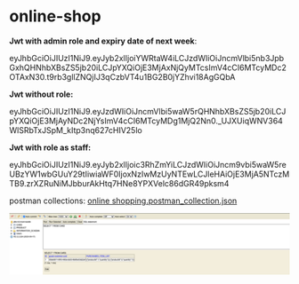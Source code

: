 # online-shop

**Jwt with admin role and expiry date of next week**:

eyJhbGciOiJIUzI1NiJ9.eyJyb2xlIjoiYWRtaW4iLCJzdWIiOiJncmVlbi5nb3JpbGxhQHNhbXBsZS5jb20iLCJpYXQiOjE3MjAxNjQyMTcsImV4cCI6MTcyMDc2OTAxN30.t9rb3gllZNQjIJ3qCzbVT4u1BG2B0jYZhvi18AgGQbA

**Jwt without role:**

eyJhbGciOiJIUzI1NiJ9.eyJzdWIiOiJncmVlbi5waW5rQHNhbXBsZS5jb20iLCJpYXQiOjE3MjAyNDc2NjYsImV4cCI6MTcyMDg1MjQ2Nn0._UJXUiqWNV364WlSRbTxJSpM_kItp3nq627cHIV25lo

**Jwt with role as staff:**

eyJhbGciOiJIUzI1NiJ9.eyJyb2xlIjoic3RhZmYiLCJzdWIiOiJncm9vbi5waW5reUBzYW1wbGUuY29tIiwiaWF0IjoxNzIwMzUyNTEwLCJleHAiOjE3MjA5NTczMTB9.zrXZRuNiMJbburAkHtq7HNe8YPXVelc86dGR49pksm4

postman collections:
[online shopping.postman_collection.json](src%2Ftest%2Fjava%2Fresources%2Fonline%20shopping.postman_collection.json)


![card-table.png](src%2Ftest%2Fjava%2Fresources%2Fcard-table.png)